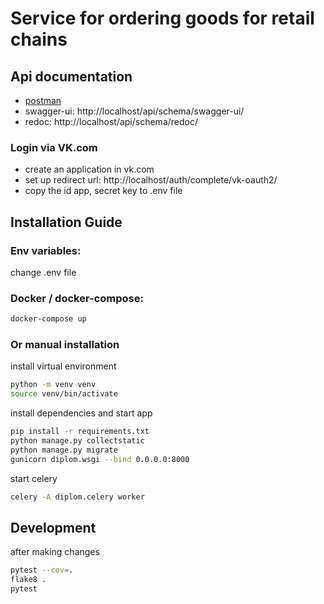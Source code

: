# Service for ordering goods for retail chains

## Api documentation
- [postman](https://documenter.getpostman.com/view/26733994/2s93eSZaVB)
- swagger-ui:  http://localhost/api/schema/swagger-ui/
- redoc:  http://localhost/api/schema/redoc/

### Login via VK.com
- create an application in vk.com
- set up redirect url: http://localhost/auth/complete/vk-oauth2/
- copy the id app, secret key to .env file


## Installation Guide

### Env variables:
change .env file

### Docker / docker-compose:
```sh
docker-compose up
```

### Or manual installation
install virtual environment
```sh
python -m venv venv
source venv/bin/activate
```
install dependencies and start app
```sh
pip install -r requirements.txt
python manage.py collectstatic
python manage.py migrate
gunicorn diplom.wsgi --bind 0.0.0.0:8000
```
start celery
```sh
celery -A diplom.celery worker
```

## Development
after making changes
```sh
pytest --cov=.
flake8 .
pytest
```
